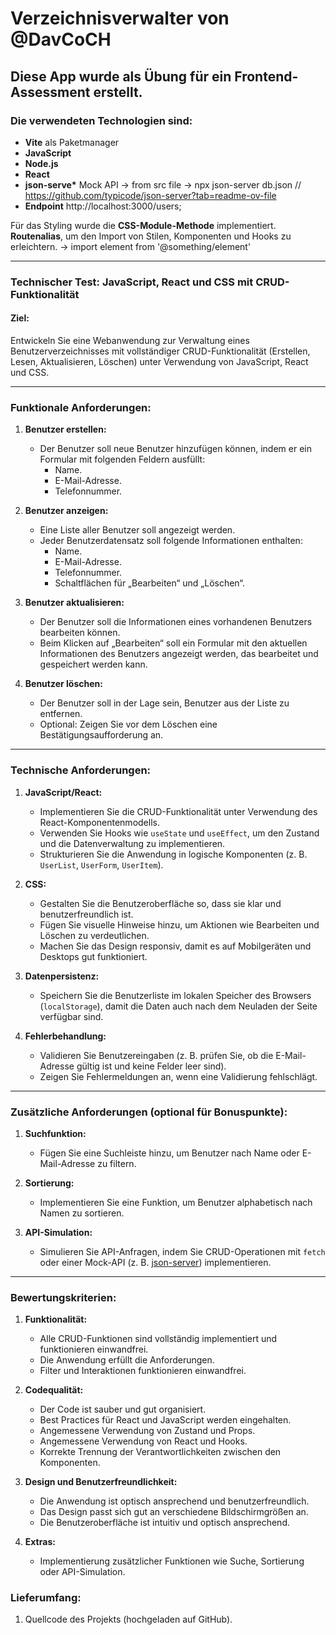 # Verzeichnisverwalter von @DavCoCH

## Diese App wurde als Übung für ein Frontend-Assessment erstellt.

### Die verwendeten Technologien sind:

- **Vite** als Paketmanager
- **JavaScript**
- **Node.js**
- **React**
- **json-serve\*** Mock API -> from src file -> npx json-server db.json // https://github.com/typicode/json-server?tab=readme-ov-file
- **Endpoint** http://localhost:3000/users;

Für das Styling wurde die **CSS-Module-Methode** implementiert.
**Routenalias**, um den Import von Stilen, Komponenten und Hooks zu erleichtern. -> import element from '@something/element'

---

### **Technischer Test: JavaScript, React und CSS mit CRUD-Funktionalität**

#### **Ziel:**

Entwickeln Sie eine Webanwendung zur Verwaltung eines Benutzerverzeichnisses mit vollständiger CRUD-Funktionalität (Erstellen, Lesen, Aktualisieren, Löschen) unter Verwendung von JavaScript, React und CSS.

---

### **Funktionale Anforderungen:**

1. **Benutzer erstellen:**

   - Der Benutzer soll neue Benutzer hinzufügen können, indem er ein Formular mit folgenden Feldern ausfüllt:
     - Name.
     - E-Mail-Adresse.
     - Telefonnummer.

2. **Benutzer anzeigen:**

   - Eine Liste aller Benutzer soll angezeigt werden.
   - Jeder Benutzerdatensatz soll folgende Informationen enthalten:
     - Name.
     - E-Mail-Adresse.
     - Telefonnummer.
     - Schaltflächen für „Bearbeiten“ und „Löschen“.

3. **Benutzer aktualisieren:**

   - Der Benutzer soll die Informationen eines vorhandenen Benutzers bearbeiten können.
   - Beim Klicken auf „Bearbeiten“ soll ein Formular mit den aktuellen Informationen des Benutzers angezeigt werden, das bearbeitet und gespeichert werden kann.

4. **Benutzer löschen:**
   - Der Benutzer soll in der Lage sein, Benutzer aus der Liste zu entfernen.
   - Optional: Zeigen Sie vor dem Löschen eine Bestätigungsaufforderung an.

---

### **Technische Anforderungen:**

1. **JavaScript/React:**

   - Implementieren Sie die CRUD-Funktionalität unter Verwendung des React-Komponentenmodells.
   - Verwenden Sie Hooks wie `useState` und `useEffect`, um den Zustand und die Datenverwaltung zu implementieren.
   - Strukturieren Sie die Anwendung in logische Komponenten (z. B. `UserList`, `UserForm`, `UserItem`).

2. **CSS:**

   - Gestalten Sie die Benutzeroberfläche so, dass sie klar und benutzerfreundlich ist.
   - Fügen Sie visuelle Hinweise hinzu, um Aktionen wie Bearbeiten und Löschen zu verdeutlichen.
   - Machen Sie das Design responsiv, damit es auf Mobilgeräten und Desktops gut funktioniert.

3. **Datenpersistenz:**

   - Speichern Sie die Benutzerliste im lokalen Speicher des Browsers (`localStorage`), damit die Daten auch nach dem Neuladen der Seite verfügbar sind.

4. **Fehlerbehandlung:**
   - Validieren Sie Benutzereingaben (z. B. prüfen Sie, ob die E-Mail-Adresse gültig ist und keine Felder leer sind).
   - Zeigen Sie Fehlermeldungen an, wenn eine Validierung fehlschlägt.

---

### **Zusätzliche Anforderungen (optional für Bonuspunkte):**

1. **Suchfunktion:**

   - Fügen Sie eine Suchleiste hinzu, um Benutzer nach Name oder E-Mail-Adresse zu filtern.

2. **Sortierung:**

   - Implementieren Sie eine Funktion, um Benutzer alphabetisch nach Namen zu sortieren.

3. **API-Simulation:**
   - Simulieren Sie API-Anfragen, indem Sie CRUD-Operationen mit `fetch` oder einer Mock-API (z. B. [json-server](https://github.com/typicode/json-server)) implementieren.

---

### **Bewertungskriterien:**

1. **Funktionalität:**

   - Alle CRUD-Funktionen sind vollständig implementiert und funktionieren einwandfrei.
   - Die Anwendung erfüllt die Anforderungen.
   - Filter und Interaktionen funktionieren einwandfrei.

2. **Codequalität:**

   - Der Code ist sauber und gut organisiert.
   - Best Practices für React und JavaScript werden eingehalten.
   - Angemessene Verwendung von Zustand und Props.
   - Angemessene Verwendung von React und Hooks.
   - Korrekte Trennung der Verantwortlichkeiten zwischen den Komponenten.

3. **Design und Benutzerfreundlichkeit:**

   - Die Anwendung ist optisch ansprechend und benutzerfreundlich.
   - Das Design passt sich gut an verschiedene Bildschirmgrößen an.
   - Die Benutzeroberfläche ist intuitiv und optisch ansprechend.

4. **Extras:**
   - Implementierung zusätzlicher Funktionen wie Suche, Sortierung oder API-Simulation.

### **Lieferumfang:**

1. Quellcode des Projekts (hochgeladen auf GitHub).
